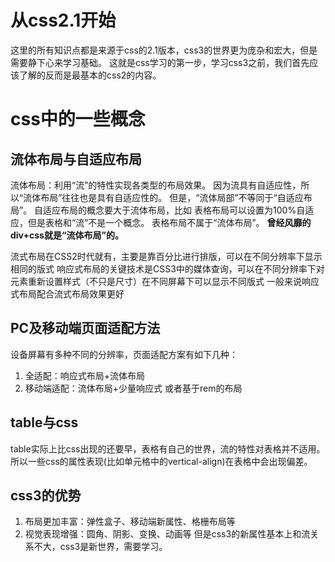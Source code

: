 
# 从css2.1开始
这里的所有知识点都是来源于css的2.1版本，css3的世界更为庞杂和宏大，但是需要静下心来学习基础。
这就是css学习的第一步，学习css3之前，我们首先应该了解的反而是最基本的css2的内容。
# css中的一些概念
## 流体布局与自适应布局
流体布局：利用“流”的特性实现各类型的布局效果。
因为流具有自适应性，所以“流体布局”往往也是具有自适应性的。
但是，“流体局部”不等同于“自适应布局”。
自适应布局的概念要大于流体布局，比如 表格布局可以设置为100%自适应，但是表格和“流”不是一个概念。
表格布局不属于“流体布局”。
**曾经风靡的div+css就是“流体布局”的。**

流式布局在CSS2时代就有，主要是靠百分比进行排版，可以在不同分辨率下显示相同的版式
响应式布局的关键技术是CSS3中的媒体查询，可以在不同分辨率下对元素重新设置样式（不只是尺寸）在不同屏幕下可以显示不同版式
一般来说响应式布局配合流式布局效果更好
## PC及移动端页面适配方法
设备屏幕有多种不同的分辨率，页面适配方案有如下几种：
1. 全适配：响应式布局+流体布局
2. 移动端适配：流体布局+少量响应式 或者基于rem的布局
## table与css
table实际上比css出现的还要早，表格有自己的世界，流的特性对表格并不适用。
所以一些css的属性表现(比如单元格中的vertical-align)在表格中会出现偏差。
## css3的优势
1. 布局更加丰富：弹性盒子、移动端新属性、格栅布局等
2. 视觉表现增强：圆角、阴影、变换、动画等
但是css3的新属性基本上和流关系不大，css3是新世界，需要学习。